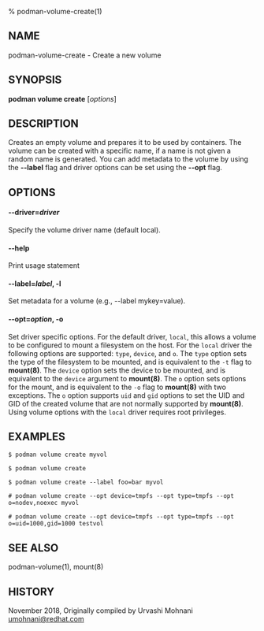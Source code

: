 % podman-volume-create(1)

## NAME
podman\-volume\-create - Create a new volume

## SYNOPSIS
**podman volume create** [*options*]

## DESCRIPTION

Creates an empty volume and prepares it to be used by containers. The volume
can be created with a specific name, if a name is not given a random name is
generated. You can add metadata to the volume by using the **--label** flag and
driver options can be set using the **--opt** flag.

## OPTIONS

#### **--driver**=*driver*

Specify the volume driver name (default local).

#### **--help**

Print usage statement

#### **--label**=*label*, **-l**

Set metadata for a volume (e.g., --label mykey=value).

#### **--opt**=*option*, **-o**

Set driver specific options.
For the default driver, `local`, this allows a volume to be configured to mount a filesystem on the host.
For the `local` driver the following options are supported: `type`, `device`, and `o`.
The `type` option sets the type of the filesystem to be mounted, and is equivalent to the `-t` flag to **mount(8)**.
The `device` option sets the device to be mounted, and is equivalent to the `device` argument to **mount(8)**.
The `o` option sets options for the mount, and is equivalent to the `-o` flag to **mount(8)** with two exceptions.
The `o` option supports `uid` and `gid` options to set the UID and GID of the created volume that are not normally supported by **mount(8)**.
Using volume options with the `local` driver requires root privileges.

## EXAMPLES

```
$ podman volume create myvol

$ podman volume create

$ podman volume create --label foo=bar myvol

# podman volume create --opt device=tmpfs --opt type=tmpfs --opt o=nodev,noexec myvol

# podman volume create --opt device=tmpfs --opt type=tmpfs --opt o=uid=1000,gid=1000 testvol
```

## SEE ALSO
podman-volume(1), mount(8)

## HISTORY
November 2018, Originally compiled by Urvashi Mohnani <umohnani@redhat.com>
